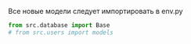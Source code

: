 Все новые модели следует импортировать в env.py

```python
from src.database import Base
# from src.users import models
```
